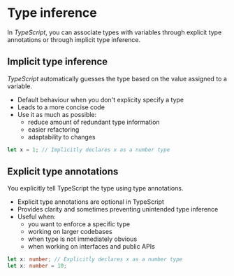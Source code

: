 # Type inference

In _TypeScript_, you can associate types with variables through explicit type annotations or through implicit type inference.

## Implicit type inference

_TypeScript_ automatically guesses the type based on the value assigned to a variable.

- Default behaviour when you don't explicity specify a type
- Leads to a more concise code
- Use it as much as possible:
  - reduce amount of redundant type information
  - easier refactoring
  - adaptability to changes

```ts
let x = 1; // Implicitly declares x as a number type
```

## Explicit type annotations

You explicitly tell TypeScript the type using type annotations.

- Explicit type annotations are optional in TypeScript
- Provides clarity and sometimes preventing unintended type inference
- Useful when:
  - you want to enforce a specific type
  - working on larger codebases
  - when type is not immediately obvious
  - when working on interfaces and public APIs

```ts
let x: number; // Explicitly declares x as a number type
let x: number = 10;
```
